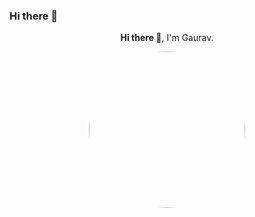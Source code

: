 ### Hi there 👋

<!--
**gauravsdmali/gauravsdmali** is a ✨ _special_ ✨ repository because its `README.md` (this file) appears on your GitHub profile.

Here are some ideas to get you started:

- 🔭 I’m currently working on ...
- 🌱 I’m currently learning ...
- 👯 I’m looking to collaborate on ...
- 🤔 I’m looking for help with ...
- 💬 Ask me about ...
- 📫 How to reach me: ...
- 😄 Pronouns: ...
- ⚡ Fun fact: ...
-->


<div id="header" align="center">
  <p> <b>Hi there 👋</b>, I'm Gaurav.</p>
  <img src="https://media.giphy.com/media/L1R1tvI9svkIWwpVYr/giphy.gif" width="250" style="border-radius:50%;"/>
</div>
